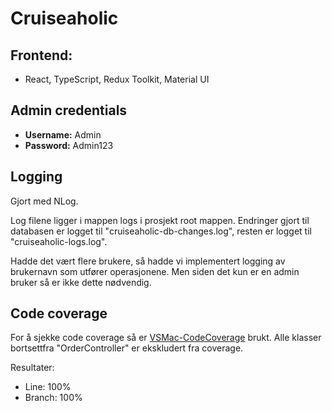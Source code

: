 # Cruiseaholic

## Frontend:

- React, TypeScript, Redux Toolkit, Material UI

## Admin credentials

- **Username:** Admin
- **Password:** Admin123

## Logging

Gjort med NLog.

Log filene ligger i mappen logs i prosjekt root mappen. Endringer gjort til databasen er logget til "cruiseaholic-db-changes.log", resten er logget til "cruiseaholic-logs.log".

Hadde det vært flere brukere, så hadde vi implementert logging av brukernavn som utfører operasjonene. Men siden det kun er en admin bruker så er ikke dette nødvendig.

## Code coverage

For å sjekke code coverage så er [VSMac-CodeCoverage](https://github.com/ademanuele/VSMac-CodeCoverage) brukt. Alle klasser bortsettfra "OrderController" er ekskludert fra coverage.

Resultater: 

- Line: 100%
- Branch: 100%
